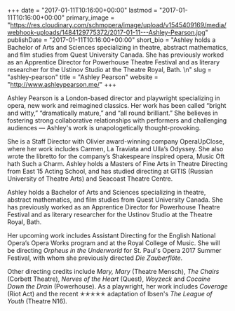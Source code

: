 +++
date = "2017-01-11T10:16:00+00:00"
lastmod = "2017-01-11T10:16:00+00:00"
primary_image = "https://res.cloudinary.com/schmopera/image/upload/v1545409169/media/webhook-uploads/1484129775372/2017-01-11---Ashley-Pearson.jpg"
publishDate = "2017-01-11T10:16:00+00:00"
short_bio = "Ashley holds a Bachelor of Arts and Sciences specializing in theatre, abstract mathematics, and film studies from Quest University Canada. She has previously worked as an Apprentice Director for Powerhouse Theatre Festival and as literary researcher for the Ustinov Studio at the Theatre Royal, Bath. \n"
slug = "ashley-pearson"
title = "Ashley Pearson"
website = "http://www.ashleypearson.me/"
+++

Ashley Pearson is a London-based director and playwright specializing in opera, new work and reimagined classics. Her work has been called “bright and witty,” “dramatically mature,” and “all round brilliant.” She believes in fostering strong collaborative relationships with performers and challenging audiences — Ashley's work is unapologetically thought-provoking.

She is a Staff Director with Olivier award-winning company OperaUpClose, where her work includes Carmen, La Traviata and Ulla’s Odyssey. She also wrote the libretto for the company’s Shakespeare inspired opera, Music Oft hath Such a Charm. Ashley holds a Masters of Fine Arts in Theatre Directing from East 15 Acting School, and has studied directing at GITIS (Russian University of Theatre Arts) and Seacoast Theatre Centre.

Ashley holds a Bachelor of Arts and Sciences specializing in theatre, abstract mathematics, and film studies from Quest University Canada. She has previously worked as an Apprentice Director for Powerhouse Theatre Festival and as literary researcher for the Ustinov Studio at the Theatre Royal, Bath. 

Her upcoming work includes Assistant Directing for the English National Opera’s Opera Works program and at the Royal College of Music. She will be directing *Orpheus in the Underworld* for St. Paul's Opera 2017 Summer Festival, with whom she previously directed *Die Zauberflöte*.

Other directing credits include *Mary, Mary* (Theatre Mensch), *The Chairs* (Corbett Theatre), *Nerves of the Heart* (Quest), *Woyzeck* and *Cocaine Down the Drain* (Powerhouse). As a playwright, her work includes *Coverage* (Riot Act) and the recent ✭✭✭✭✭ adaptation of Ibsen's *The League of Youth* (Theatre N16).
